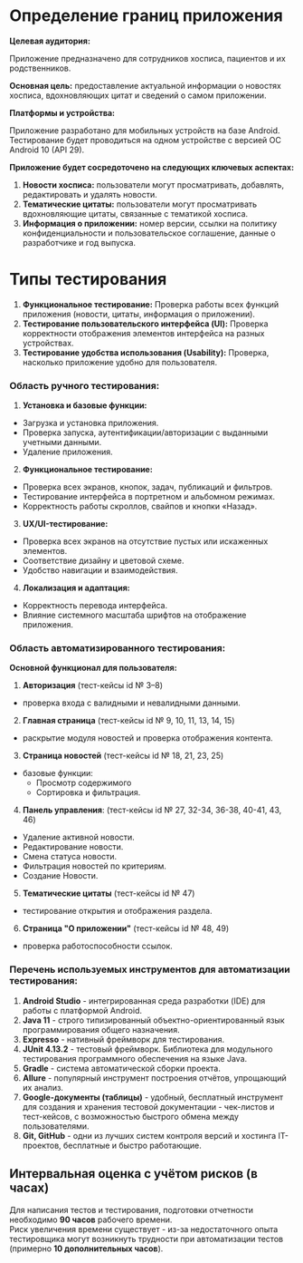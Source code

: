 # Определение границ приложения

**Целевая аудитория:**

Приложение предназначено для сотрудников хосписа, пациентов и их родственников.

**Основная цель:** предоставление актуальной информации о новостях хосписа, вдохновляющих цитат и сведений о самом приложении.

**Платформы и устройства:**

Приложение разработано для мобильных устройств на базе Android.  
Тестирование будет проводиться на одном устройстве с версией ОС Android 10 (API 29).

**Приложение будет сосредоточено на следующих ключевых аспектах:**

1. **Новости хосписа:** пользователи могут просматривать, добавлять, редактировать и удалять новости.
2. **Тематические цитаты:** пользователи могут просматривать вдохновляющие цитаты, связанные с тематикой хосписа.
3. **Информация о приложении:** номер версии, ссылки на политику конфиденциальности и пользовательское соглашение, данные о разработчике и год выпуска.

#  Типы тестирования

1. **Функциональное тестирование:** Проверка работы всех функций приложения (новости, цитаты, информация о приложении).
2. **Тестирование пользовательского интерфейса (UI):** Проверка корректности отображения элементов интерфейса на разных устройствах.
3. **Тестирование удобства использования (Usability):** Проверка, насколько приложение удобно для пользователя.

### Область ручного тестирования:

1. **Установка и базовые функции:**
  - Загрузка и установка приложения.
  - Проверка запуска, аутентификации/авторизации с выданными учетными данными.
  - Удаление приложения.

2. **Функциональное тестирование:**
  - Проверка всех экранов, кнопок, задач, публикаций и фильтров.
  - Тестирование интерфейса в портретном и альбомном режимах.
  - Корректность работы скроллов, свайпов и кнопки «Назад».

3. **UX/UI-тестирование:**
  - Проверка всех экранов на отсутствие пустых или искаженных элементов.
  - Соответствие дизайну и цветовой схеме.
  - Удобство навигации и взаимодействия.

4. **Локализация и адаптация:**
  - Корректность перевода интерфейса.
  - Влияние системного масштаба шрифтов на отображение приложения.

### Область автоматизированного тестирования:

**Основной функционал для пользователя:**

1. **Авторизация** (тест-кейсы id № 3–8)
  - проверка входа с валидными и невалидными данными.
2. **Главная страница** (тест-кейсы id № 9, 10, 11, 13, 14, 15)
  - раскрытие модуля новостей и проверка отображения контента.
3. **Страница новостей** (тест-кейсы id № 18, 21, 23, 25)
- базовые функции:
  - Просмотр содержимого
  - Сортировка и фильтрация.
4. **Панель управления**: (тест-кейсы id № 27, 32-34, 36-38, 40-41, 43, 46)
  - Удаление активной новости.
  - Редактирование новости.
  - Смена статуса новости.
  - Фильтрация новостей по критериям.
  - Создание Новости.
5. **Тематические цитаты** (тест-кейсы id № 47)
  - тестирование открытия и отображения раздела.
6. **Страница "О приложении"** (тест-кейсы id № 48, 49)
  - проверка работоспособности ссылок.

### Перечень используемых инструментов для автоматизации тестирования:

1. **Android Studio** - интегрированная среда разработки (IDE) для работы с платформой Android.
2. **Java 11** - строго типизированный объектно-ориентированный язык программирования общего назначения.
3. **Expresso** - нативный фреймворк для тестирования.
4. **JUnit 4.13.2** - тестовый фреймворк. Библиотека для модульного тестирования программного обеспечения на языке Java.
5. **Gradle** - система автоматической сборки проекта.
6. **Allure** - популярный инструмент построения отчётов, упрощающий их анализ.
7. **Google-документы (таблицы)** - удобный, бесплатный инструмент для создания и хранения тестовой документации - чек-листов и тест-кейсов, с возможностью быстрого обмена между пользователями.
8. **Git, GitHub** - одни из лучших систем контроля версий и хостинга IT-проектов, бесплатные и быстро работающие.

## Интервальная оценка с учётом рисков (в часах)

Для написания тестов и тестирования, подготовки отчетности необходимо **90 часов** рабочего времени.  
Риск увеличения времени существует - из-за недостаточного опыта тестировщика могут возникнуть трудности при автоматизации тестов (примерно **10 дополнительных часов**).